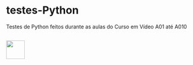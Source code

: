 # testes-Python
 Testes de Python feitos durante as aulas do Curso em Vídeo A01 até A010
 ##
<img height="50" width="50" src="https://cdn.jsdelivr.net/gh/devicons/devicon/icons/python/python-original-wordmark.svg" />
